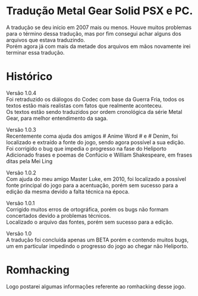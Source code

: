 ﻿# Tradução Metal Gear Solid PSX e PC.

A tradução se deu início em 2007 mais ou menos.
Houve muitos problemas para o término dessa tradução, mas por fim consegui achar alguns dos arquivos que estava traduzindo.<br>
Porém agora já com mais da metade dos arquivos em mãos novamente irei terminar essa tradução.

# Histórico

Versão 1.0.4<br>
Foi retraduzido os diálogos do Codec com base da Guerra Fria, todos os textos estão mais realistas com fatos que realmente aconteceu.<br>
Os textos estão sendo traduzidos por ordem cronológica da série Metal Gear, para melhor entendimento da saga.

Versão 1.0.3<br>
Recentemente coma ajuda dos amigos # Anime Word # e # Denim, foi localizado e extraído a fonte do jogo, sendo agora possível a sua edição.<br>
Foi corrigido o bug que impedia o progresso na fase do Heliporto<br>
Adicionado frases e poemas de Confúcio e William Shakespeare, em frases ditas pela Mei Ling 

Versão 1.0.2<br>
Com ajuda do meu amigo Master Luke, em 2010, foi localizado a possível fonte principal do jogo para a acentuação, porém sem sucesso para a edição da mesma devido a falta técnica na época.

Versão 1.0.1<br>
Corrigido muitos erros de ortográfica, porém os bugs não formam concertados devido a problemas técnicos.<br>
Localizado o arquivo das fontes, porém sem sucesso para a edição.

Versão 1.0<br>
A tradução foi concluída apenas um BETA porém e contendo muitos bugs, um em particular impedindo o progresso do jogo ao chegar não Heliporto.

# Romhacking

Logo postarei algumas informações referente ao romhacking desse jogo.
